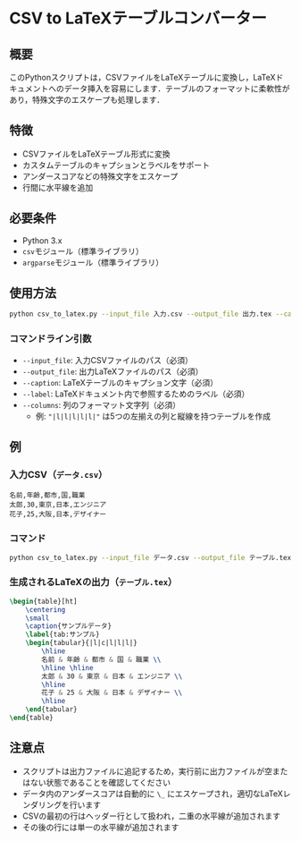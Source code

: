 # CSV to LaTeXテーブルコンバーター

## 概要

このPythonスクリプトは，CSVファイルをLaTeXテーブルに変換し，LaTeXドキュメントへのデータ挿入を容易にします．テーブルのフォーマットに柔軟性があり，特殊文字のエスケープも処理します．

## 特徴

- CSVファイルをLaTeXテーブル形式に変換
- カスタムテーブルのキャプションとラベルをサポート
- アンダースコアなどの特殊文字をエスケープ
- 行間に水平線を追加

## 必要条件

- Python 3.x
- `csv`モジュール（標準ライブラリ）
- `argparse`モジュール（標準ライブラリ）

## 使用方法

```bash
python csv_to_latex.py --input_file 入力.csv --output_file 出力.tex --caption "マイテーブルのキャプション" --label "tab:マイテーブル" --columns "|l|l|l|l|l|"
```

### コマンドライン引数

- `--input_file`: 入力CSVファイルのパス（必須）
- `--output_file`: 出力LaTeXファイルのパス（必須）
- `--caption`: LaTeXテーブルのキャプション文字（必須）
- `--label`: LaTeXドキュメント内で参照するためのラベル（必須）
- `--columns`: 列のフォーマット文字列（必須）
  - 例: `"|l|l|l|l|l|"` は5つの左揃えの列と縦線を持つテーブルを作成

## 例

### 入力CSV（`データ.csv`）
```
名前,年齢,都市,国,職業
太郎,30,東京,日本,エンジニア
花子,25,大阪,日本,デザイナー
```

### コマンド
```bash
python csv_to_latex.py --input_file データ.csv --output_file テーブル.tex --caption "サンプルデータ" --label "tab:サンプル" --columns "|l|c|l|l|l|"
```

### 生成されるLaTeXの出力（`テーブル.tex`）
```latex
\begin{table}[ht]
    \centering
    \small
    \caption{サンプルデータ}
    \label{tab:サンプル}
    \begin{tabular}{|l|c|l|l|l|}
        \hline
        名前 & 年齢 & 都市 & 国 & 職業 \\
        \hline \hline
        太郎 & 30 & 東京 & 日本 & エンジニア \\
        \hline
        花子 & 25 & 大阪 & 日本 & デザイナー \\
        \hline
    \end{tabular} 
\end{table}
```

## 注意点

- スクリプトは出力ファイルに追記するため，実行前に出力ファイルが空またはない状態であることを確認してください
- データ内のアンダースコアは自動的に `\_` にエスケープされ，適切なLaTeXレンダリングを行います
- CSVの最初の行はヘッダー行として扱われ，二重の水平線が追加されます
- その後の行には単一の水平線が追加されます
